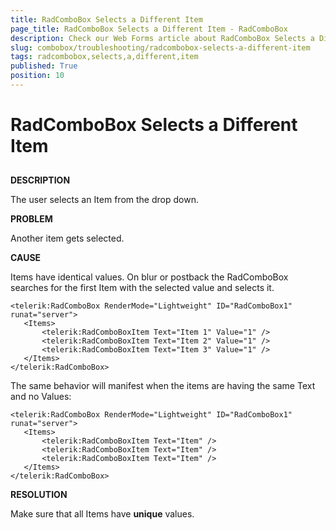 ```yaml
---
title: RadComboBox Selects a Different Item
page_title: RadComboBox Selects a Different Item - RadComboBox
description: Check our Web Forms article about RadComboBox Selects a Different Item.
slug: combobox/troubleshooting/radcombobox-selects-a-different-item
tags: radcombobox,selects,a,different,item
published: True
position: 10
---
```


# RadComboBox Selects a Different Item



## 

**DESCRIPTION**

The user selects an Item from the drop down.

**PROBLEM**

Another item gets selected.

**CAUSE**

Items have identical values. On blur or postback the RadComboBox searches for the first Item with the selected value and selects it.

````ASPNET
<telerik:RadComboBox RenderMode="Lightweight" ID="RadComboBox1" runat="server">
   <Items>
	   <telerik:RadComboBoxItem Text="Item 1" Value="1" />
	   <telerik:RadComboBoxItem Text="Item 2" Value="1" />
	   <telerik:RadComboBoxItem Text="Item 3" Value="1" />
   </Items>
</telerik:RadComboBox> 
````



The same behavior will manifest when the items are having the same Text and no Values:

````ASPNET
<telerik:RadComboBox RenderMode="Lightweight" ID="RadComboBox1" runat="server">
   <Items>
	   <telerik:RadComboBoxItem Text="Item" />
	   <telerik:RadComboBoxItem Text="Item" />
	   <telerik:RadComboBoxItem Text="Item" />
   </Items>
</telerik:RadComboBox> 
````



**RESOLUTION**

Make sure that all Items have **unique** values.
